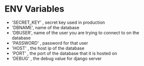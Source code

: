 # ENV Variables
* 'SECRET_KEY' , secret key used in production<br>
* 'DBNAME', name of the database<br>
* 'DBUSER', name of the user you are trying to connect to on the database<br>
* 'PASSWORD' , password for that user<br>
* 'HOST' , the host ip of the database<br>
* 'PORT' , the port of the database that it is hosted on<br>
* 'DEBUG' , the debug value for django server
